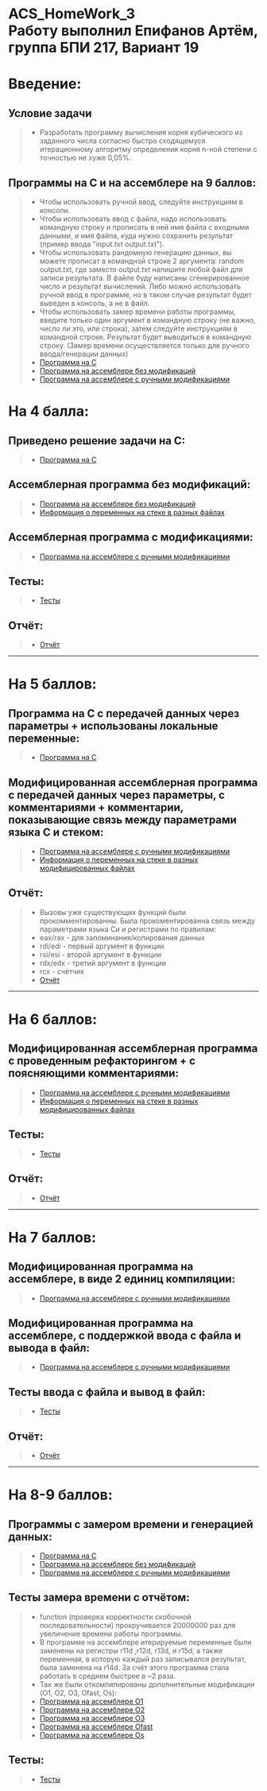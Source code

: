 # ACS_HomeWork_3 <br/> Работу выполнил Епифанов Артём, группа БПИ 217, Вариант 19
# Введение:
## Условие задачи
> * Разработать программу вычисления корня кубического из заданного числа согласно быстро сходящемуся итерационному алгоритму определения корня n-ной степени с точностью не хуже 0,05%.
## Программы на C и на ассемблере на 9 баллов:
> * Чтобы использовать ручной ввод, следуйте инструкциям в консоли.
> * Чтобы использовать ввод с файла, надо использовать командную строку и прописать в ней имя файла с входными данными, и имя файла, куда нужно сохранить результат (пример ввода "input.txt output.txt").
> * Чтобы использовать рандомную генерацию данных, вы можете прописат в командной строке 2 аргумента: random output.txt, где заместо output.txt напишите любой файл для записи результата. В файле буду написаны сгенерированное число и результат вычислений. Либо можно использовать ручной ввод в программе, но в таком случае результат будет выведен в консоль, а не в файл.
> * Чтобы использовать замер времени работы программы, введите только один аргумент в командную строку (не важно, число ли это, или строка), затем следуйте инструкциям в командной строке. Результат будет выводиться в командную строку. (Замер времени осуществляется только для ручного ввода/генерации данных)
> * [Программа на C](https://github.com/Bishop-Y/ACS_HomeWork_2/tree/main/Program%20on%20C) <br/>
> * [Программа на ассемблере без модификаций](https://github.com/Bishop-Y/ACS_HomeWork_2/tree/main/ASM%20without%20modifications) <br/>
> * [Программа на ассемблере с ручными модификациями](https://github.com/Bishop-Y/ACS_HomeWork_2/tree/main/ASM%20with%20modifications) <br/>
# На 4 балла:
## Приведено решение задачи на C: <br/>
> * [Программа на C](https://github.com/Bishop-Y/ACS_HomeWork_2/tree/main/Program%20on%20C) <br/>
## Ассемблерная программа без модификаций: <br/>
> * [Программа на ассемблере без модификаций](https://github.com/Bishop-Y/ACS_HomeWork_2/tree/main/ASM%20without%20modifications) <br/>
> * [Информация о переменных на стеке в разных файлах](https://github.com/Bishop-Y/ACS_HomeWork_2/blob/main/ASM%20without%20modifications/stack_info.md) <br/>
## Ассемблерная программа с модификациями: <br/>
> * [Программа на ассемблере с ручными модификациями](https://github.com/Bishop-Y/ACS_HomeWork_2/tree/main/ASM%20with%20modifications) <br/>
## Тесты: <br/>
> * [Тесты](https://github.com/Bishop-Y/ACS_HomeWork_2/blob/main/Tests.md) <br/>
## Отчёт: <br/>
> * [Отчёт](https://github.com/Bishop-Y/ACS_HomeWork_2/tree/main/ASM%20with%20modifications#readme) <br/>
---- 
# На 5 баллов:
##  Программа на C с передачей данных через параметры + использованы локальные переменные: <br/>
> * [Программа на C](https://github.com/Bishop-Y/ACS_HomeWork_2/tree/main/Program%20on%20C) <br/>
## Модифицированная ассемблерная программа с передачей данных через параметры, с комментариями + комментарии, показывающие связь между параметрами языка C и стеком: <br/>
> * [Программа на ассемблере с ручными модификациями](https://github.com/Bishop-Y/ACS_HomeWork_2/tree/main/ASM%20with%20modifications) <br/>
> * [Информация о переменных на стеке в разных модифицированных файлах](https://github.com/Bishop-Y/ACS_HomeWork_2/blob/main/ASM%20with%20modifications/stack_mod_info.md)
## Отчёт: <br/>
> * Вызовы уже существующих функций были прокомментированны. Была прокоментированна связь между параметрами языка Си и регистрами по правилам:
> * eax/rax - для запоминания/копирования данных
> * rdi/edi - первый аргумент в функции
> * rsi/esi - второй аргумент в функции
> * rdx/edx - третий аргумент в функции
> * rcx - счётчик
> * [Отчёт](https://github.com/Bishop-Y/ACS_HomeWork_2/tree/main/ASM%20with%20modifications#readme) <br/>
---- 
# На 6 баллов:
## Модифицированная ассемблерная программа с проведенным рефакторингом + с поясняющими комментариями: <br/>
> * [Программа на ассемблере с ручными модификациями](https://github.com/Bishop-Y/ACS_HomeWork_2/tree/main/ASM%20with%20modifications) <br/>
> * [Информация о переменных на стеке в разных модифицированных файлах](https://github.com/Bishop-Y/ACS_HomeWork_2/blob/main/ASM%20with%20modifications/stack_mod_info.md)
## Тесты: <br/>
> * [Тесты](https://github.com/Bishop-Y/ACS_HomeWork_2/blob/main/Tests.md) <br/>
## Отчёт: <br/>
> * [Отчёт](https://github.com/Bishop-Y/ACS_HomeWork_2/tree/main/ASM%20with%20modifications#readme) <br/>
----
# На 7 баллов:
## Модифицированная программа на ассемблере, в виде 2 единиц компиляции: <br/>
> * [Программа на ассемблере с ручными модификациями](https://github.com/Bishop-Y/ACS_HomeWork_2/tree/main/ASM%20with%20modifications) <br/>
## Модифицированная программа на ассемблере, с поддержкой ввода с файла и вывода в файл: <br/>
> * [Программа на ассемблере с ручными модификациями](https://github.com/Bishop-Y/ACS_HomeWork_2/tree/main/ASM%20with%20modifications) <br/>
## Тесты ввода с файла и вывод в файл: <br/>
> * [Тесты](https://github.com/Bishop-Y/ACS_HomeWork_2/blob/main/Tests.md) <br/>
## Отчёт: <br/>
> * [Отчёт](https://github.com/Bishop-Y/ACS_HomeWork_2/tree/main/ASM%20with%20modifications#readme) <br/>
----
# На 8-9 баллов:
## Программы с замером времени и генерацией данных: <br/>
> * [Программа на C](https://github.com/Bishop-Y/ACS_HomeWork_2/tree/main/Program%20on%20C) <br/>
> * [Программа на ассемблере без модификаций](https://github.com/Bishop-Y/ACS_HomeWork_2/tree/main/ASM%20without%20modifications) <br/>
> * [Программа на ассемблере с ручными модификациями](https://github.com/Bishop-Y/ACS_HomeWork_2/tree/main/ASM%20with%20modifications) <br/>
## Тесты замера времени с отчётом: <br/>
> * function (проверка корректности скобочной последовательности) прокручивается 20000000 раз для увеличение времени работы программы.
> * В программе на ассемблере итерируемые переменные были заменены на регистры r11d ,r12d, r13d, и r15d, а также переменная, в которую каждый раз записывался результат, была заменена на r14d. За счёт этого программа стала работать в среднем быстрее в ~2 раза.
> * Так же были откомпилированы дополнительные модификации (O1, O2, O3, Ofast, Os):
> * [Программа на ассемблере O1](https://github.com/Bishop-Y/ACS_HomeWork_2/tree/main/ASM_O1)
> * [Программа на ассемблере O2](https://github.com/Bishop-Y/ACS_HomeWork_2/tree/main/ASM_O2)
> * [Программа на ассемблере O3](https://github.com/Bishop-Y/ACS_HomeWork_2/tree/main/ASM_O3)
> * [Программа на ассемблере Ofast](https://github.com/Bishop-Y/ACS_HomeWork_2/tree/main/ASM_Ofast)
> * [Программа на ассемблере Os](https://github.com/Bishop-Y/ACS_HomeWork_2/tree/main/ASM_Os) <br/>
## Тесты: <br/>
> * [Тесты](https://github.com/Bishop-Y/ACS_HomeWork_2/blob/main/Tests.md) <br/>
